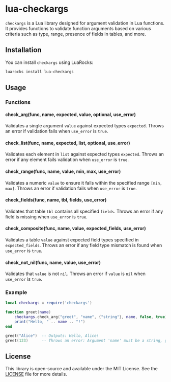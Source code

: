 # lua-checkargs

`checkargs` is a Lua library designed for argument validation in Lua functions. It provides functions to validate function arguments based on various criteria such as type, range, presence of fields in tables, and more.

## Installation

You can install `checkargs` using LuaRocks:

```bash
luarocks install lua-checkargs
```

## Usage

### Functions

#### check_arg(func, name, expected, value, optional, use_error)
Validates a single argument `value` against expected types `expected`. Throws an error if validation fails when `use_error` is `true`.

#### check_list(func, name, expected, list, optional, use_error)
Validates each element in `list` against expected types `expected`. Throws an error if any element fails validation when `use_error` is `true`.

#### check_range(func, name, value, min, max, use_error)
Validates a numeric `value` to ensure it falls within the specified range `[min, max]`. Throws an error if validation fails when `use_error` is `true`.

#### check_fields(func, name, tbl, fields, use_error)
Validates that table `tbl` contains all specified `fields`. Throws an error if any field is missing when `use_error` is `true`.

#### check_composite(func, name, value, expected_fields, use_error)
Validates a table `value` against expected field types specified in `expected_fields`. Throws an error if any field type mismatch is found when `use_error` is `true`.

#### check_not_nil(func, name, value, use_error)
Validates that `value` is not `nil`. Throws an error if `value` is `nil` when `use_error` is `true`.

### Example

```lua
local checkargs = require('checkargs')

function greet(name)
    checkargs.check_arg("greet", "name", {"string"}, name, false, true)
    print("Hello, " .. name .. "!")
end

greet("Alice")  -- Outputs: Hello, Alice!
greet(123)      -- Throws an error: Argument 'name' must be a string, got: number

```

## License

This library is open-source and available under the MIT License. See the [LICENSE](LICENSE) file for more details.